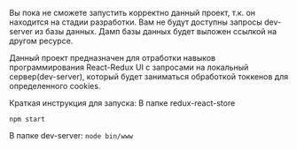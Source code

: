Вы пока не сможете запустить корректно данный проект, т.к. он находится на стадии разработки.
Вам не будут доступны запросы dev-server из базы данных.
Дамп базы данных будет выложен ссылкой на другом ресурсе.

Данный проект предназначен для отработки навыков программирования React-Redux UI 
с запросами на локальный сервер(dev-server), который будет заниматься обработкой токкенов для определенного cookies.

Краткая инструкция для запуска:
В папке redux-react-store

`npm start`

В папке dev-server:
`node bin/www`
